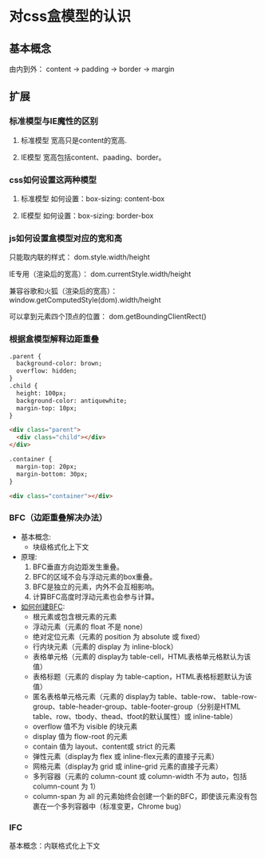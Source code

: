 # 对css盒模型的认识

## 基本概念

由内到外： content -> padding -> border -> margin

## 扩展

###  标准模型与IE魔性的区别

1. 标准模型
  宽高只是content的宽高.

2. IE模型
  宽高包括content、paading、border。

### css如何设置这两种模型
1. 标准模型
  如何设置：box-sizing: content-box


2. IE模型
  如何设置：box-sizing: border-box 

### js如何设置盒模型对应的宽和高
只能取内联的样式：            dom.style.width/height

IE专用（渲染后的宽高）：       dom.currentStyle.width/height

兼容谷歌和火狐（渲染后的宽高）： window.getComputedStyle(dom).width/height

可以拿到元素四个顶点的位置：     dom.getBoundingClientRect()

### 根据盒模型解释边距重叠
``` html
.parent {
  background-color: brown;
  overflow: hidden;
}
.child {
  height: 100px;
  background-color: antiquewhite;
  margin-top: 10px;
}

<div class="parent">
  <div class="child"></div>
</div>
```

``` html
.container {
  margin-top: 20px;
  margin-bottom: 30px;
}

<div class="container"></div>
```

### BFC（边距重叠解决办法）

  - 基本概念:
    - 块级格式化上下文
  - 原理:
    1. BFC垂直方向边距发生重叠。
    2. BFC的区域不会与浮动元素的box重叠。
    3. BFC是独立的元素，内外不会互相影响。
    4. 计算BFC高度时浮动元素也会参与计算。
  - [如何创建BFC](https://developer.mozilla.org/zh-CN/docs/Web/Guide/CSS/Block_formatting_context):
    - 根元素或包含根元素的元素
    - 浮动元素（元素的 float 不是 none）
    - 绝对定位元素（元素的 position 为 absolute 或 fixed）
    - 行内块元素（元素的 display 为 inline-block）
    - 表格单元格（元素的 display为 table-cell，HTML表格单元格默认为该值）
    - 表格标题（元素的 display 为 table-caption，HTML表格标题默认为该值）
    - 匿名表格单元格元素（元素的 display为 table、table-row、 table-row-group、table-header-group、table-footer-group（分别是HTML table、row、tbody、thead、tfoot的默认属性）或 inline-table）
    - overflow 值不为 visible 的块元素
    - display 值为 flow-root 的元素
    - contain 值为 layout、content或 strict 的元素
    - 弹性元素（display为 flex 或 inline-flex元素的直接子元素）
    - 网格元素（display为 grid 或 inline-grid 元素的直接子元素）
    - 多列容器（元素的 column-count 或 column-width 不为 auto，包括 column-count 为 1）
    - column-span 为 all 的元素始终会创建一个新的BFC，即使该元素没有包裹在一个多列容器中（标准变更，Chrome bug）

### IFC
  基本概念：内联格式化上下文